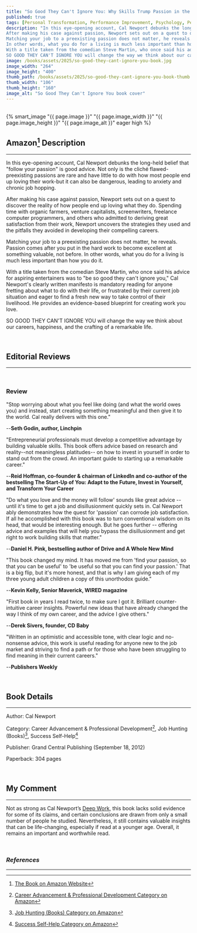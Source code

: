 ```yaml
---
title: "So Good They Can't Ignore You: Why Skills Trump Passion in the Quest for Work You Love"
published: true
tags: [Personal Transformation, Performance Improvement, Psychology, Personal Success, Business Decision-Making]
description: "In this eye-opening account, Cal Newport debunks the long-held belief that \"follow your passion\" is good advice.  Not only is the cliché flawed-preexisting passions are rare and have little to do with how most people end up loving their work-but it can also be dangerous, leading to anxiety and chronic job hopping.
After making his case against passion, Newport sets out on a quest to discover the reality of how people end up loving what they do. Spending time with organic farmers, venture capitalists, screenwriters, freelance computer programmers, and others who admitted to deriving great satisfaction from their work, Newport uncovers the strategies they used and the pitfalls they avoided in developing their compelling careers.
Matching your job to a preexisting passion does not matter, he reveals. Passion comes after you put in the hard work to become excellent at something valuable, not before.
In other words, what you do for a living is much less important than how you do it.
With a title taken from the comedian Steve Martin, who once said his advice for aspiring entertainers was to \"be so good they can't ignore you,\" Cal Newport's clearly written manifesto is mandatory reading for anyone fretting about what to do with their life, or frustrated by their current job situation and eager to find a fresh new way to take control of their livelihood. He provides an evidence-based blueprint for creating work you love.
SO GOOD THEY CAN'T IGNORE YOU will change the way we think about our careers, happiness, and the crafting of a remarkable life."
image: /books/assets/2025/so-good-they-cant-ignore-you-book.jpg
image_width: "264"
image_height: "400"
thumb_path: /books/assets/2025/so-good-they-cant-ignore-you-book-thumb.jpg
thumb_width: "106"
thumb_height: "160"
image_alt: "So Good They Can't Ignore You book cover"
---
```


<br>
{% smart_image "{{ page.image }}" "{{ page.image_width }}" "{{ page.image_height }}" "{{ page.image_alt }}" eager high %}
<br>

## Amazon[^1] Description

* * *

In this eye-opening account, Cal Newport debunks the long-held belief that "follow your passion" is good advice.  Not only is the cliché flawed-preexisting passions are rare and have little to do with how most people end up loving their work-but it can also be dangerous, leading to anxiety and chronic job hopping.

After making his case against passion, Newport sets out on a quest to discover the reality of how people end up loving what they do. Spending time with organic farmers, venture capitalists, screenwriters, freelance computer programmers, and others who admitted to deriving great satisfaction from their work, Newport uncovers the strategies they used and the pitfalls they avoided in developing their compelling careers.

Matching your job to a preexisting passion does not matter, he reveals. Passion comes after you put in the hard work to become excellent at something valuable, not before.
In other words, what you do for a living is much less important than how you do it.

With a title taken from the comedian Steve Martin, who once said his advice for aspiring entertainers was to "be so good they can't ignore you," Cal Newport's clearly written manifesto is mandatory reading for anyone fretting about what to do with their life, or frustrated by their current job situation and eager to find a fresh new way to take control of their livelihood. He provides an evidence-based blueprint for creating work you love.

SO GOOD THEY CAN'T IGNORE YOU will change the way we think about our careers, happiness, and the crafting of a remarkable life.

<br>

## Editorial Reviews

* * *

<br>

### Review

"Stop worrying about what you feel like doing (and what the world owes you) and instead, start creating something meaningful and then give it to the world. Cal really delivers with this one."

--**Seth Godin, author, Linchpin**

"Entrepreneurial professionals must develop a competitive advantage by building valuable skills. This book offers advice based on research and reality--not meaningless platitudes-- on how to invest in yourself in order to stand out from the crowd. An important guide to starting up a remarkable career."

--**Reid Hoffman, co-founder & chairman of LinkedIn and co-author of the bestselling The Start-Up of You: Adapt to the Future, Invest in Yourself, and Transform Your Career**

"Do what you love and the money will follow' sounds like great advice -- until it's time to get a job and disillusionment quickly sets in. Cal Newport ably demonstrates how the quest for 'passion' can corrode job satisfaction. If all he accomplished with this book was to turn conventional wisdom on its head, that would be interesting enough. But he goes further -- offering advice and examples that will help you bypass the disillusionment and get right to work building skills that matter."

--**Daniel H. Pink, bestselling author of Drive and A Whole New Mind**

"This book changed my mind. It has moved me from 'find your passion, so that you can be useful' to 'be useful so that you can find your passion.' That is a big flip, but it's more honest, and that is why I am giving each of my three young adult children a copy of this unorthodox guide."

--**Kevin Kelly, Senior Maverick, WIRED magazine**

"First book in years I read twice, to make sure I got it. Brilliant counter-intuitive career insights. Powerful new ideas that have already changed the way I think of my own career, and the advice I give others."

--**Derek Sivers, founder, CD Baby**

"Written in an optimistic and accessible tone, with clear logic and no-nonsense advice, this work is useful reading for anyone new to the job market and striving to find a path or for those who have been struggling to find meaning in their current careers."

--**Publishers Weekly**

<br>

## Book Details

* * *

Author: Cal Newport

Category: Career Advancement & Professional Development[^2], Job Hunting (Books)[^3], Success Self-Help[^4]

Publisher: Grand Central Publishing (September 18, 2012)

Paperback: 304 pages

<br>

## My Comment

* * *

Not as strong as Cal Newport’s [Deep Work](/books/2021/deep-work-rules-for-focused-success-in-a-distracted-world), this book lacks solid evidence for some of its claims, and certain conclusions are drawn from only a small number of people he studied. Nevertheless, it still contains valuable insights that can be life-changing, especially if read at a younger age. Overall, it remains an important and worthwhile read.

<br>

### _References_
* * *
[^1]: [The Book on Amazon Website](https://www.amazon.com/Good-They-Cant-Ignore-You/dp/1455509124)
[^2]: [Career Advancement & Professional Development Category on Amazon](https://www.amazon.com/gp/bestsellers/books/206206485011)
[^3]: [Job Hunting (Books) Category on Amazon](https://www.amazon.com/gp/bestsellers/books/2576)
[^4]: [Success Self-Help Category on Amazon](https://www.amazon.com/gp/bestsellers/books/4749)
